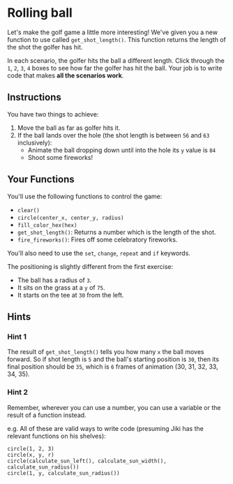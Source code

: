 # Rolling ball

Let's make the golf game a little more interesting! We've given you a new function to use called `get_shot_length()`. This function returns the length of the shot the golfer has hit.

In each scenario, the golfer hits the ball a different length. Click through the `1`, `2`, `3`, `4` boxes to see how far the golfer has hit the ball. Your job is to write code that makes **all the scenarios work**.

## Instructions

You have two things to achieve:

1. Move the ball as far as golfer hits it.
2. If the ball lands over the hole (the shot length is between `56` and `63` inclusively):
   - Animate the ball dropping down until into the hole its `y` value is `84`
   - Shoot some fireworks!

## Your Functions

You'll use the following functions to control the game:

- `clear()`
- `circle(center_x, center_y, radius)`
- `fill_color_hex(hex)`
- `get_shot_length()`: Returns a number which is the length of the shot.
- `fire_fireworks()`: Fires off some celebratory fireworks.

You'll also need to use the `set`, `change`, `repeat` and `if` keywords.

The positioning is slightly different from the first exercise:

- The ball has a radius of `3`.
- It sits on the grass at a `y` of `75`.
- It starts on the tee at `30` from the left.

## Hints

### Hint 1

The result of `get_shot_length()` tells you how many `x` the ball moves forward. So if shot length is `5` and the ball's starting position is `30`, then its final position should be `35`, which is `6` frames of animation (30, 31, 32, 33, 34, 35).

### Hint 2

Remember, wherever you can use a number, you can use a variable or the result of a function instead.

e.g. All of these are valid ways to write code (presuming Jiki has the relevant functions on his shelves):

```
circle(1, 2, 3)
circle(x, y, r)
circle(calculate_sun_left(), calculate_sun_width(), calculate_sun_radius())
circle(1, y, calculate_sun_radius())
```
